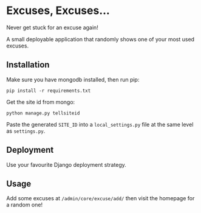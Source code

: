 # Excuses, Excuses...

Never get stuck for an excuse again!

A small deployable application that randomly shows one of your most used excuses.


## Installation
Make sure you have mongodb installed, then run pip:

    pip install -r requirements.txt

Get the site id from mongo:

    python manage.py tellsiteid

Paste the generated `SITE_ID` into a `local_settings.py` file at the same level as `settings.py`.


## Deployment
Use your favourite Django deployment strategy.


## Usage
Add some excuses at `/admin/core/excuse/add/` then visit the homepage for a random one!

